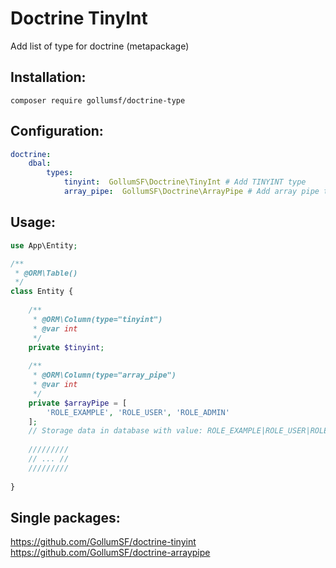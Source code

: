 # Doctrine TinyInt

Add list of type for doctrine (metapackage)

## Installation:

```shell
composer require gollumsf/doctrine-type
```

## Configuration:

```yaml
doctrine:
    dbal:
        types:
            tinyint:  GollumSF\Doctrine\TinyInt # Add TINYINT type
            array_pipe:  GollumSF\Doctrine\ArrayPipe # Add array pipe transformer [ 'VAL1', 'VAL2' ] => 'VAL1|VAL2'
```

## Usage:


```php
use App\Entity;

/**
 * @ORM\Table()
 */
class Entity {
	
	/**
	 * @ORM\Column(type="tinyint")
	 * @var int
	 */
	private $tinyint;
	
	/**
	 * @ORM\Column(type="array_pipe")
	 * @var int
	 */
	private $arrayPipe = [
		'ROLE_EXAMPLE', 'ROLE_USER', 'ROLE_ADMIN'
	];
	// Storage data in database with value: ROLE_EXAMPLE|ROLE_USER|ROLE_ADMIN
	
	/////////
	// ... //
	/////////
	
}
```

## Single packages:

https://github.com/GollumSF/doctrine-tinyint
https://github.com/GollumSF/doctrine-arraypipe
